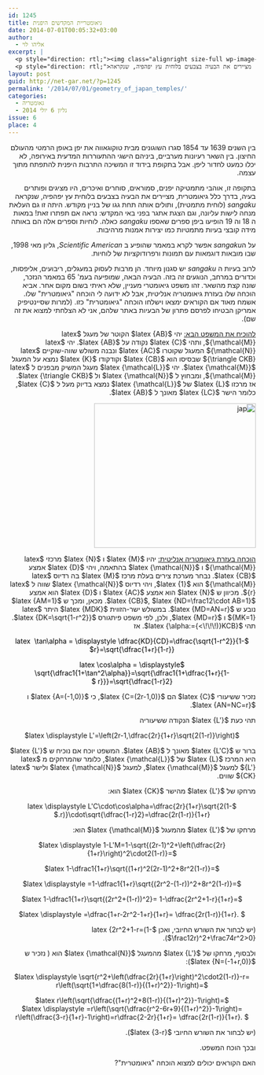 ```yaml
---
id: 1245
title: גיאומטריית המקדשים היפנית
date: 2014-07-01T00:05:32+03:00
author:
  - אליהו לוי
excerpt: |
  <p style="direction: rtl;"><img class="alignright size-full wp-image-1348" src="{{site.baseurl}}/assets/img/2014/06/japan.png" alt="japan" width="110" height="110" />בין השנים 1639 עד 1854 סגרו השוגונים מבית טוקוגאווה את יפן באופן הרמטי מהעולם החיצון. בין השאר רעיונות מערביים, ביניהם הישגי ההתעוררות המדעית באירופה, לא יכלו כמעט לחדור ליפן. אבל בתקופת בידוד זו המשיכה התרבות היפנית להתפתח מתוך עצמה.</p>
  <p style="direction: rtl;">בתקופה זו, אוהבי מתמטיקה יפנים, סמוראים, סוחרים ואיכרים, היו מציגים ופותרים בעיה, בדרך כלל גיאומטרית, מציירים את הבעיה בצבעים בלוחית עץ יפהפיה, שנקראה sangaku (לוחית מתמטית), ותולים אותה תחת גגו של בניין מקודש.</p>
layout: post
guid: http://net-gar.net/?p=1245
permalink: '/2014/07/01/geometry_of_japan_temples/'
categories:
  - גאומטריה
  - גליון 6 יולי 2014
issue: 6
place: 4
---
```

<p style="direction: rtl;">
  בין השנים 1639 עד 1854 סגרו השוגונים מבית טוקוגאווה את יפן באופן הרמטי מהעולם החיצון. בין השאר רעיונות מערביים, ביניהם הישגי ההתעוררות המדעית באירופה, לא יכלו כמעט לחדור ליפן. אבל בתקופת בידוד זו המשיכה התרבות היפנית להתפתח מתוך עצמה.
</p>

<p style="direction: rtl;">
  בתקופה זו, אוהבי מתמטיקה יפנים, סמוראים, סוחרים ואיכרים, היו מציגים ופותרים בעיה, בדרך כלל גיאומטרית, מציירים את הבעיה בצבעים בלוחית עץ יפהפיה, שנקראה <em>sangaku</em> (לוחית מתמטית), ותולים אותה תחת גגו של בניין מקודש. היתה זו גם העלאת מנחה לישות עליונה, וגם הצגת אתגר בפני באי המקדש: נראה אם תפתרו זאת! במאות ה 18 וה 19 הופיעו ביפן ספרים שאספו <em>sangaku </em>כאלה. לוחיות וספרים אלה הם באותה מידה קובצי בעיות מתמטיות כמו יצירות אמנות מרהיבות.
</p>

<p style="direction: rtl;">
  על ה<em>sangaku</em> אפשר לקרא במאמר שהופיע ב <em>Scientific American</em>, גליון מאי 1998, שבו מובאות דוגמאות עם תמונות ורפרודוקציות של לוחיות.
</p>

<p style="direction: rtl;">
  לרוב בעיות ה <em>sangaku</em> יש סגנון מיוחד. הן מרבות לעסוק במעגלים, ריבועים, אליפסות, וכדורים במרחב, הנוגעים זה בזה. הבעיה הבאה, שמופיעה בעמ' 65 במאמר הנזכר, שונה קצת מהשאר. זהו משפט גיאומטרי מעניין, שלא ראיתי בשום מקום אחר. אביא הוכחה שלו בעזרת גיאומטריה אנליטית, אבל לא ידועה לי הוכחה "גיאומטרית" שלו. אשמח מאוד אם הקוראים ימצאו וישלחו הוכחה "גיאומטרית" כזו. (למרות שסיינטיפיק אמריקן הבטיחו לפרסם פתרון של הבעיות באתר שלהם, אני לא הצלחתי למצוא את זה שם).
</p>

<p style="direction: rtl;">
  <span style="text-decoration: underline;">להוכיח את המשפט הבא:</span> יהי $latex {AB}$ הקוטר של מעגל $latex {\mathcal{M}}$, ותהי $latex {C}$ נקודה על $latex {AB}$. יהי $latex {\mathcal{N}}$ המעגל שקוטרו $latex {AC}$ ונבנה משולש שווה-שוקיים $latex {\triangle CKB}$ שבסיסו הוא $latex {CB}$ וקודקודו $latex {K}$ נמצא על המעגל $latex {\mathcal{M}}$. יהי $latex {\mathcal{L}}$ מעגל המשיק מבפנים ל $latex {\mathcal{M}}$, ומבחוץ ל $latex {\mathcal{N}}$ ול $latex {\triangle CKB}$. אז מרכזו $latex {L}$ של $latex {\mathcal{L}}$ נמצא בדיוק מעל ל $latex {C}$, כלומר הישר $latex {LC}$ מאונך ל $latex {AB}$.
</p>

<p style="direction: rtl;">
  <img class="aligncenter wp-image-1268 size-full" src="{{site.baseurl}}/assets/img/2014/06/jap.png" alt="jap" width="329" height="294" />
</p>

<p style="direction: rtl;">
  <span style="text-decoration: underline;">הוכחה בעזרת גיאומטריה אנליטית:</span> יהיו $latex {M}$ ו $latex {N}$ מרכזי $latex {\mathcal{M}}$ ו $latex {\mathcal{N}}$ בהתאמה, ויהי $latex {D}$ אמצע $latex {CB}$. נבחר מערכת צירים בעלת מרכז $latex {M}$ בה רדיוס $latex {\mathcal{M}}$ הוא $latex {1}$, ויהי רדיוס $latex {\mathcal{N}}$ שווה ל $latex {r}$. מכיוון ש $latex {N}$ הוא אמצע $latex {AC}$ ו $latex {D}$ הוא אמצע $latex {CB}$, $latex {ND=\frac12\cdot AB=1}$. מכאן, ומכך ש $latex {AM=1}$ נובע ש $latex {MD=AN=r}$. במשולש ישר-הזווית $latex {MDK}$ היתר $latex {MK=1}$ ו $latex {MD=r}$, ולכן, לפי משפט פיתגורס $latex {DK=\sqrt{1-r^2}}$. תהי $latex {\alpha:={<\!\!\!)}KCB}$. אז
</p>

<p style="direction: rtl; text-align: center;">
  <span style="color: #000000;">$latex  \tan\alpha = \displaystyle \dfrac{KD}{CD}=\dfrac{\sqrt{1-r^2}}{1-r}=\sqrt{\dfrac{1+r}{1-r}}$</span>
</p>

<p style="direction: rtl; text-align: center;">
  <span style="color: #000000;">$latex \cos\alpha = \displaystyle \sqrt{\dfrac1{1+\tan^2\alpha}}=\sqrt{\dfrac1{1+\dfrac{1+r}{1-r}}}=\sqrt{\dfrac{1-r}2} $</span>
</p>

<p style="direction: rtl; text-align: right;">
  נזכיר ששיעורי $latex {C}$ הם $latex {C=(2r-1,0)}$, כי $latex {A=(-1,0)}$ ו $latex {AN=NC=r}$.
</p>

<p style="direction: rtl;">
  תהי כעת $latex {L'}$ הנקודה ששיעוריה
</p>

<p style="direction: rtl;" align="center">
  $latex \displaystyle L'=\left(2r-1,\dfrac{2r}{1+r}\sqrt{2(1-r)}\right)$
</p>

<p style="direction: rtl;">
  ברור ש $latex {L'C}$ מאונך ל $latex {AB}$. המשפט יוכח אם נוכיח ש $latex {L'}$ היא המרכז $latex {L}$ של $latex {\mathcal{L}}$, כלומר שהמרחקים מ $latex {L'}$ למעגל $latex {\mathcal{M}}$, למעגל $latex {\mathcal{N}}$ ולישר $latex {CK}$ שווים.
</p>

<p style="direction: rtl;">
  מרחקו של $latex {L'}$ מהישר $latex {CK}$ הוא:
</p>

<p style="direction: rtl;" align="center">
  $latex \displaystyle L'C\cdot\cos\alpha=\dfrac{2r}{1+r}\sqrt{2(1-r)}\cdot\sqrt{\dfrac{1-r}2}=\dfrac{2r(1-r)}{1+r}.$
</p>

<p style="direction: rtl;">
  מרחקו של $latex {L'}$ מהמעגל $latex {\mathcal{M}}$ הוא:
</p>

<p style="text-align: center;">
  $latex \displaystyle 1-L'M=1-\sqrt{(2r-1)^2+\left(\dfrac{2r}{1+r}\right)^2\cdot2(1-r)}=$
</p>

<p style="text-align: center;">
  $latex 1-\dfrac1{1+r}\sqrt{(1+r)^2(2r-1)^2+8r^2(1-r)}=$
</p>

<p style="text-align: center;">
  $latex \displaystyle =1-\dfrac1{1+r}\sqrt{(2r^2-(1-r))^2+8r^2(1-r)}=$
</p>

<p style="text-align: center;">
  $latex 1-\dfrac1{1+r}\sqrt{(2r^2+(1-r))^2}= 1-\dfrac{2r^2+1-r}{1+r}=$
</p>

<p style="text-align: center;">
  $latex \displaystyle =\dfrac{1+r-2r^2-1+r}{1+r}= \dfrac{2r(1-r)}{1+r}. $
</p>

<p style="direction: rtl;">
  (יש לבחור את השורש החיובי, ואכן $latex {2r^2+1-r=(1-\frac12r)^2+\frac74r^2>0}$).
</p>

<p style="direction: rtl;">
  ולבסוף, מרחקו של $latex {L'}$ מהמעגל $latex {\mathcal{N}}$ הוא ( נזכיר ש $latex {N=(-1+r,0)}$):
</p>

<p style="text-align: center;">
  $latex \displaystyle \sqrt{r^2+\left(\dfrac{2r}{1+r}\right)^2\cdot2(1-r)}-r= r\left(\sqrt{1+\dfrac{8(1-r)}{(1+r)^2}}-1\right)=$
</p>

<p style="text-align: center;">
  $latex r\left(\sqrt{\dfrac{(1+r)^2+8(1-r)}{(1+r)^2}}-1\right)=$<br /> $latex \displaystyle =r\left(\sqrt{\dfrac{r^2-6r+9}{(1+r)^2}}-1\right)= r\left(\dfrac{3-r}{1+r}-1\right)=r\dfrac{2-2r}{1+r}= \dfrac{2r(1-r)}{1+r}. $
</p>

<p style="direction: rtl;">
  (יש לבחור את השורש החיובי $latex {3-r}$).
</p>

<p style="direction: rtl;">
  ובכך הוכח המשפט.
</p>

<p style="direction: rtl;">
  האם הקוראים יכולים למצוא הוכחה "גיאומטרית"?
</p>